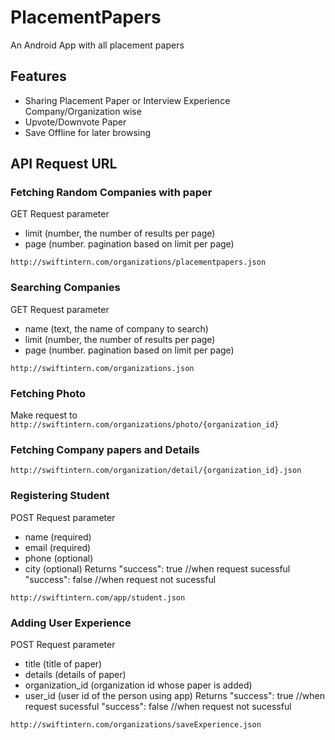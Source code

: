 # PlacementPapers
An Android App with all placement papers

## Features
- Sharing Placement Paper or Interview Experience Company/Organization wise
- Upvote/Downvote Paper
- Save Offline for later browsing

## API Request URL ##
### Fetching Random Companies with paper ###
GET Request parameter
- limit (number, the number of results per page)
- page (number. pagination based on limit per page)
```
http://swiftintern.com/organizations/placementpapers.json
```

### Searching Companies ###
GET Request parameter
- name (text, the name of company to search)
- limit (number, the number of results per page)
- page (number. pagination based on limit per page)
```
http://swiftintern.com/organizations.json
```

### Fetching Photo ###
Make request to `http://swiftintern.com/organizations/photo/{organization_id}`

### Fetching Company papers and Details ###
```
http://swiftintern.com/organization/detail/{organization_id}.json
```
### Registering Student  ###
POST Request parameter
- name (required)
- email (required)
- phone (optional)
- city (optional)
Returns 
"success": true //when request sucessful
"success": false //when request not sucessful

```
http://swiftintern.com/app/student.json
```
### Adding User Experience  ###
POST Request parameter
- title (title of paper)
- details (details of paper)
- organization_id (organization id whose paper is added)
- user_id (user id of the person using app)
Returns 
"success": true //when request sucessful
"success": false //when request not sucessful

```
http://swiftintern.com/organizations/saveExperience.json
```
